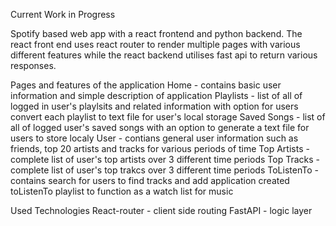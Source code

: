 Current Work in Progress

Spotify based web app with a react frontend and python backend.
The react front end uses react router to render multiple pages with various different features while the react backend utilises fast api to return various responses.

Pages and features of the application
    Home - contains basic user information and simple description of application
    Playlists - list of all of logged in user's playlsits and related information with option for users convert each playlist to text file for user's local storage
    Saved Songs - list of all of logged user's saved songs with an option to generate a text file for users to store localy
    User - contians general user information such as friends, top 20 artists and tracks for various periods of time
    Top Artists - complete list of user's top artists over 3 different time periods
    Top Tracks - complete list of user's top trakcs over 3 different time periods
    ToListenTo - contains search for users to find tracks and add application created toListenTo playlist to function as a watch list for music

Used Technologies
    React-router - client side routing
    FastAPI - logic layer
